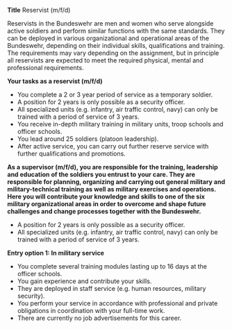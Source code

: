 **Title**
Reservist (m/f/d)

Reservists in the Bundeswehr are men and women who serve alongside active soldiers and perform similar functions with the same standards. They can be deployed in various organizational and operational areas of the Bundeswehr, depending on their individual skills, qualifications and training. The requirements may vary depending on the assignment, but in principle all reservists are expected to meet the required physical, mental and professional requirements.

**Your tasks as a reservist (m/f/d)**

-	You complete a 2 or 3 year period of service as a temporary soldier.
-	A position for 2 years is only possible as a security officer.
-	All specialized units (e.g. infantry, air traffic control, navy) can only be trained with a period of service of 3 years.
-	You receive in-depth military training in military units, troop schools and officer schools.
-	You lead around 25 soldiers (platoon leadership).
-	After active service, you can carry out further reserve service with further qualifications and promotions.

**As a supervisor (m/f/d), you are responsible for the training, leadership and education of the soldiers you entrust to your care. They are responsible for planning, organizing and carrying out general military and military-technical training as well as military exercises and operations. Here you will contribute your knowledge and skills to one of the six military organizational areas in order to overcome and shape future challenges and change processes together with the Bundeswehr.**

-	A position for 2 years is only possible as a security officer.
-	All specialized units (e.g. infantry, air traffic control, navy) can only be trained with a period of service of 3 years.

**Entry option 1: In military service**

-	You complete several training modules lasting up to 16 days at the officer schools.
-	You gain experience and contribute your skills.
-	They are deployed in staff service (e.g. human resources, military security).
-	You perform your service in accordance with professional and private obligations in coordination with your full-time work.
-	There are currently no job advertisements for this career.
